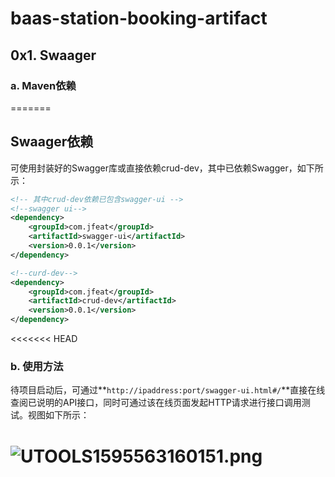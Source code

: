 # baas-station-booking-artifact
## 0x1. Swaager

### a. Maven依赖
=======
## Swaager依赖

可使用封装好的Swagger库或直接依赖crud-dev，其中已依赖Swagger，如下所示：

```xml
<!-- 其中crud-dev依赖已包含swagger-ui -->
<!--swagger ui-->
<dependency>
	<groupId>com.jfeat</groupId>
	<artifactId>swagger-ui</artifactId>
	<version>0.0.1</version>
</dependency>

<!--curd-dev-->
<dependency>
	<groupId>com.jfeat</groupId>
	<artifactId>crud-dev</artifactId>
	<version>0.0.1</version>
</dependency>
```

<<<<<<< HEAD
### b. 使用方法

待项目启动后，可通过**`http://ipaddress:port/swagger-ui.html#/`**直接在线查阅已说明的API接口，同时可通过该在线页面发起HTTP请求进行接口调用测试。视图如下所示：

![UTOOLS1595563160151.png](https://user-gold-cdn.xitu.io/2020/7/24/1737ef9b6ba98ad8?w=1073&h=896&f=png&s=101222)
=======
